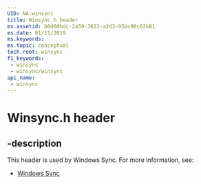 ```yaml
---
UID: NA:winsync
title: Winsync.h header
ms.assetid: b0d60bdc-2a59-3623-a2d3-95bc90c02b81
ms.date: 01/11/2019
ms.keywords: 
ms.topic: conceptual
tech.root: winsync
f1_keywords:
 - winsync
 - winsync/winsync
api_name:
 - winsync
---
```


# Winsync.h header


## -description

This header is used by Windows Sync. For more information, see:

- [Windows Sync](../_winsync/index.md)

